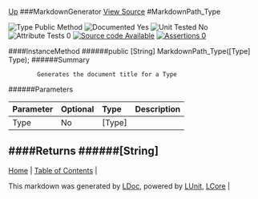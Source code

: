 [Up](MarkdownGenerator.md)
###MarkdownGenerator
[View Source](../Markdown/MarkdownGenerator.cs)
#MarkdownPath_Type

![Type Public Method](http://b.repl.ca/v1/Type-Public%20Method-lightgrey.png "") ![Documented Yes](http://b.repl.ca/v1/Documented-Yes-brightgreen.png "") ![Unit Tested No](http://b.repl.ca/v1/Unit%20Tested-No-lightgrey.png "") ![Attribute Tests 0](http://b.repl.ca/v1/Attribute%20Tests-0-lightgrey.png "") [![Source code Available](http://b.repl.ca/v1/Source%20code-Available-brightgreen.png "")](../Markdown/MarkdownGenerator.cs) [![Assertions 0](http://b.repl.ca/v1/Assertions-0-brightgreen.png "")](../Markdown/MarkdownGenerator.cs)

####InstanceMethod
######public [String] MarkdownPath_Type([Type] Type);
######Summary

            Generates the document title for a Type
            
######Parameters

Parameter | Optional | Type | Description
:---  | :---  | :---  | :--- 
Type | No | [Type] | 

####Returns
######[String]
---

[Home](../../README.md) | [Table of Contents](../../TableOfContents.md) | 


This markdown was generated by [LDoc](https://github.com/CodeSingularity/LDoc), powered by [LUnit](https://github.com/CodeSingularity/LUnit), [LCore](https://github.com/CodeSingularity/LCore) | 

